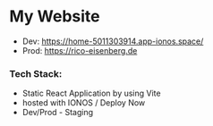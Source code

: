 # My Website

- Dev: https://home-5011303914.app-ionos.space/
- Prod: https://rico-eisenberg.de

### Tech Stack:
* Static React Application by using Vite
* hosted with IONOS / Deploy Now
* Dev/Prod - Staging 
